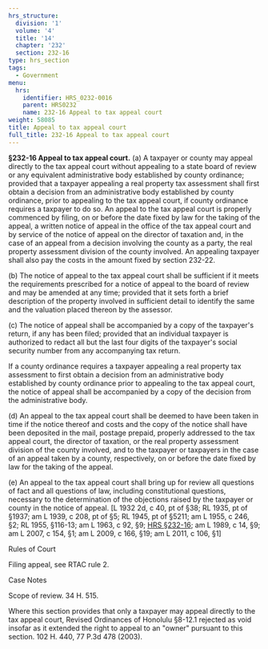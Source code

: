 ```yaml
---
hrs_structure:
  division: '1'
  volume: '4'
  title: '14'
  chapter: '232'
  section: 232-16
type: hrs_section
tags:
  - Government
menu:
  hrs:
    identifier: HRS_0232-0016
    parent: HRS0232
    name: 232-16 Appeal to tax appeal court
weight: 58085
title: Appeal to tax appeal court
full_title: 232-16 Appeal to tax appeal court
---
```

**§232-16 Appeal to tax appeal court.** (a) A taxpayer or county may appeal directly to the tax appeal court without appealing to a state board of review or any equivalent administrative body established by county ordinance; provided that a taxpayer appealing a real property tax assessment shall first obtain a decision from an administrative body established by county ordinance, prior to appealing to the tax appeal court, if county ordinance requires a taxpayer to do so. An appeal to the tax appeal court is properly commenced by filing, on or before the date fixed by law for the taking of the appeal, a written notice of appeal in the office of the tax appeal court and by service of the notice of appeal on the director of taxation and, in the case of an appeal from a decision involving the county as a party, the real property assessment division of the county involved. An appealing taxpayer shall also pay the costs in the amount fixed by section 232-22.

(b) The notice of appeal to the tax appeal court shall be sufficient if it meets the requirements prescribed for a notice of appeal to the board of review and may be amended at any time; provided that it sets forth a brief description of the property involved in sufficient detail to identify the same and the valuation placed thereon by the assessor.

(c) The notice of appeal shall be accompanied by a copy of the taxpayer's return, if any has been filed; provided that an individual taxpayer is authorized to redact all but the last four digits of the taxpayer's social security number from any accompanying tax return.

If a county ordinance requires a taxpayer appealing a real property tax assessment to first obtain a decision from an administrative body established by county ordinance prior to appealing to the tax appeal court, the notice of appeal shall be accompanied by a copy of the decision from the administrative body.

(d) An appeal to the tax appeal court shall be deemed to have been taken in time if the notice thereof and costs and the copy of the notice shall have been deposited in the mail, postage prepaid, properly addressed to the tax appeal court, the director of taxation, or the real property assessment division of the county involved, and to the taxpayer or taxpayers in the case of an appeal taken by a county, respectively, on or before the date fixed by law for the taking of the appeal.

(e) An appeal to the tax appeal court shall bring up for review all questions of fact and all questions of law, including constitutional questions, necessary to the determination of the objections raised by the taxpayer or county in the notice of appeal. [L 1932 2d, c 40, pt of §38; RL 1935, pt of §1937; am L 1939, c 208, pt of §5; RL 1945, pt of §5211; am L 1955, c 246, §2; RL 1955, §116-13; am L 1963, c 92, §9; [HRS §232-16](/title-14/chapter-232/section-232-16/); am L 1989, c 14, §9; am L 2007, c 154, §1; am L 2009, c 166, §19; am L 2011, c 106, §1]

Rules of Court

Filing appeal, see RTAC rule 2.

Case Notes

Scope of review. 34 H. 515.

Where this section provides that only a taxpayer may appeal directly to the tax appeal court, Revised Ordinances of Honolulu §8-12.1 rejected as void insofar as it extended the right to appeal to an "owner" pursuant to this section. 102 H. 440, 77 P.3d 478 (2003).